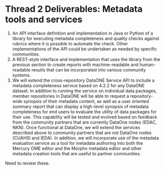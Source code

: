 # Thread 2 Deliverables: Metadata tools and services

1. An API interface definition and implementation in Java or Python of a library for executing metadata completeness and quality checks against rubrics where it is possible to automate the check. Other implementations of the API could be undertaken as needed by specific communities.
2. A REST-style interface and implementation that uses the library from the previous section to create reports with machine-readable and human-readable results that can be incorporated into various community systems.
3. We will extend the cross-repository DataONE Service API to include a metadata completeness service based on 4.2.2 for any DataONE dataset.  In addition to running the service on individual data packages, member repositories in DataONE will be able to request a repository-wide synopsis of their metadata content, as well as a user oriented summary report that can display a high-level synopsis of metadata completeness for end users to evaluate the utility of data packages for their use. This capability will be tested and evolved based on feedback from the community partners that are currently DataOne nodes (EDAC, NKN). Once functional at DataOne, we will extend the services described above to community partners that are not DataOne nodes (CUAHSI and IEDA).  In addition, we will incorporate use of the metadata evaluation service as a tool for metadata authoring into both the Mercury OME editor and the Morpho metadata editor and other metadata creation tools that are useful to partner communities.

Need to review these.
